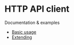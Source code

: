 # HTTP API client

Documentation & examples
 - [Basic usage](docs/en/basic-usage.md)  
 - [Extending](docs/en/extending.md)
